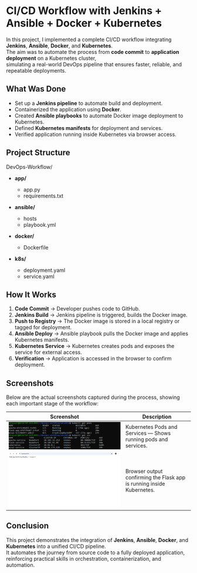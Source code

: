 # CI/CD Workflow with Jenkins + Ansible + Docker + Kubernetes

In this project, I implemented a complete CI/CD workflow integrating **Jenkins**, **Ansible**, **Docker**, and **Kubernetes**.  
The aim was to automate the process from **code commit** to **application deployment** on a Kubernetes cluster,  
simulating a real-world DevOps pipeline that ensures faster, reliable, and repeatable deployments.

## What Was Done

- Set up a **Jenkins pipeline** to automate build and deployment.
- Containerized the application using **Docker**.
- Created **Ansible playbooks** to automate Docker image deployment to Kubernetes.
- Defined **Kubernetes manifests** for deployment and services.
- Verified application running inside Kubernetes via browser access.

## Project Structure

DevOps-Workflow/

- **app/**
  - app.py
  - requirements.txt

- **ansible/**
  - hosts
  - playbook.yml

- **docker/**
  - Dockerfile

- **k8s/**
  - deployment.yaml
  - service.yaml

## How It Works

1. **Code Commit** → Developer pushes code to GitHub.
2. **Jenkins Build** → Jenkins pipeline is triggered, builds the Docker image.
3. **Push to Registry** → The Docker image is stored in a local registry or tagged for deployment.
4. **Ansible Deploy** → Ansible playbook pulls the Docker image and applies Kubernetes manifests.
5. **Kubernetes Service** → Kubernetes creates pods and exposes the service for external access.
6. **Verification** → Application is accessed in the browser to confirm deployment.

## Screenshots

Below are the actual screenshots captured during the process, showing each important stage of the workflow:

| Screenshot | Description |
|------------|-------------|
| ![Pods and Services](screenshots/01.k8s-pods-and-services.png) | Kubernetes Pods and Services — Shows running pods and services. |
| ![Flask App Running](screenshots/02.flask-app-running.png) | Browser output confirming the Flask app is running inside Kubernetes. |

## Conclusion

This project demonstrates the integration of **Jenkins**, **Ansible**, **Docker**, and **Kubernetes** into a unified CI/CD pipeline.  
It automates the journey from source code to a fully deployed application, reinforcing practical skills in orchestration, containerization, and automation.


